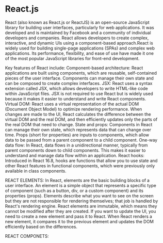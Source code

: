 # React.js
React (also known as React.js or ReactJS) is an open-source JavaScript library for building user interfaces, particularly for web applications.
It was developed and is maintained by Facebook and a community of individual developers and companies. React allows developers to create complex, 
interactive, and dynamic UIs using a component-based approach.React is widely used for building single-page applications (SPAs) and complex web applications. 
Its performance, flexibility, and ease of use have made it one of the most popular JavaScript libraries for front-end development.

Key features of React include:
Component-based architecture: React applications are built using components, which are reusable, self-contained pieces of the user interface.
Components can manage their own state and can be composed to create complex interfaces.
JSX: React uses a syntax extension called JSX, which allows developers to write HTML-like code within JavaScript files.
JSX is not required to use React but is widely used because it makes it easier to understand and write React components.
Virtual DOM: React uses a virtual representation of the actual DOM (Document Object Model) to optimize rendering performance. 
When changes are made to the UI, React calculates the difference between the virtual DOM and the real DOM, and then efficiently updates only the parts of the real DOM that need to change.
State and props: Components in React can manage their own state, which represents data that can change over time. Props (short for properties) are inputs to components, 
which allow data to be passed from a parent component to a child component. One-way data flow: In React, data flows in a unidirectional manner,
typically from parent components down to child components. This makes it easier to understand and manage data flow within an application.
React hooks: Introduced in React 16.8, hooks are functions that allow you to use state and other React features in functional components, 
which were previously only available in class components.


REACT ELEMENTS:
In React, elements are the basic building blocks of a user interface. An element is a simple object that represents a specific type of component 
(such as a button, div, or a custom component) and its properties (props). Elements describe what you want to see on the screen but they are not responsible
for rendering themselves; that job is handled by React's rendering engine. React elements are immutable, which means they cannot be modified after they are created.
If you want to update the UI, you need to create a new element and pass it to React. When React renders a new element, it compares it to the previous element and updates the DOM efficiently based on the differences.

REACT COMPONETS: 
